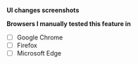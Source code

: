 **UI changes screenshots**
<Please provide screenshot of UI changes in this pull request>

**Browsers I manually tested this feature in**
* [ ] Google Chrome
* [ ] Firefox
* [ ] Microsoft Edge
